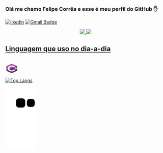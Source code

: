 ### Olá me chamo Felipe Corrêa e esse é meu perfil do GitHub ✋

[![likedin](https://img.shields.io/badge/LinkedIn-0077B5?style=for-the-badge&logo=linkedin&logoColor=white)](https://www.linkedin.com/in/felipeecorrea/)
[![Gmail Badge](https://img.shields.io/badge/Gmail-D14836?style=for-the-badge&logo=gmail&logoColor=white&link=mailto:pessoal.fec@gmail.com)](mailto:pessoal.fec@gmail.com)

<div align="center">
  <a href="https://github.com/FelipeECorrea">
  <img height="180em" src="https://github-readme-stats.vercel.app/api?username=FelipeECorrea&show_icons=true&theme=dracula&include_all_commits=true&count_private=true"/>
  <img height="180em" src="https://github-readme-stats.vercel.app/api/top-langs/?username=FelipeECorrea&layout=compact&langs_count=7&theme=dracula"/>
</div>

## Linguagem que uso no dia-a-dia 
<div style="display: inline_block"><br>
  <img align="center" alt="Rafa-Csharp" height="30" width="40" src="https://raw.githubusercontent.com/devicons/devicon/master/icons/csharp/csharp-original.svg">
</div>

[![Top Langs](https://github-readme-stats.vercel.app/api/top-langs/?username=felipeecorrea&layout=compact)](https://github.com/felipeecorrea/github-readme-stats)

 ![Snake animation](https://github.com/rafaballerini/rafaballerini/blob/output/github-contribution-grid-snake.svg)
